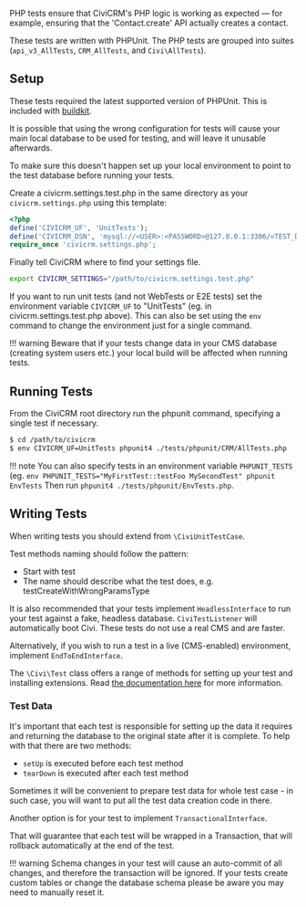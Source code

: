PHP tests ensure that CiviCRM's PHP logic is working as expected &mdash; for example,
ensuring that the 'Contact.create' API actually creates a contact.

These tests are written with PHPUnit. The PHP tests are grouped into suites
(`api_v3_AllTests`, `CRM_AllTests`, and `Civi\AllTests`).

## Setup

These tests required the latest supported version of PHPUnit. This is included
with [buildkit](/tools/buildkit.md).

It is possible that using the wrong configuration for tests will cause your main
local database to be used for testing, and will leave it unusable afterwards.

To make sure this doesn't happen set up your local environment to point to the
test database before running your tests.

Create a civicrm.settings.test.php in the same directory as your
`civicrm.settings.php` using this template:

```php
<?php
define('CIVICRM_UF', 'UnitTests');
define('CIVICRM_DSN', 'mysql://<USER>:<PASSWORD>@127.0.0.1:3306/<TEST_DB_NAME>?new_link=true');
require_once 'civicrm.settings.php';
```

Finally tell CiviCRM where to find your settings file.

```bash
export CIVICRM_SETTINGS="/path/to/civicrm.settings.test.php"
```

If you want to run unit tests (and not WebTests or E2E tests) set the
environment variable `CIVICRM_UF` to "UnitTests" (eg. in civicrm.settings.test.php above). This can also be set using the
`env` command to change the environment just for a single command.

!!! warning
    Beware that if your tests change data in your CMS database
    (creating system users etc.) your local build will be affected when running
    tests.

## Running Tests

From the CiviCRM root directory run the phpunit command, specifying a single
test if necessary.

```bash
$ cd /path/to/civicrm
$ env CIVICRM_UF=UnitTests phpunit4 ./tests/phpunit/CRM/AllTests.php
```

!!! note
    You can also specify tests in an environment variable `PHPUNIT_TESTS` (eg. `env PHPUNIT_TESTS="MyFirstTest::testFoo MySecondTest" phpunit EnvTests`
    Then run `phpunit4 ./tests/phpunit/EnvTests.php`.

## Writing Tests

When writing tests you should extend from `\CiviUnitTestCase`.

Test methods naming should follow the pattern:

- Start with test
- The name should describe what the test does, e.g. testCreateWithWrongParamsType

It is also recommended that your tests implement `HeadlessInterface` to run your
test against a fake, headless database. `CiviTestListener` will automatically
boot Civi. These tests do not use a real CMS and are faster.

Alternatively, if you wish to run a test in a live (CMS-enabled) environment,
implement `EndToEndInterface`.

The `\Civi\Test` class offers a range of methods for setting up your test and
installing extensions. Read [the documentation here][civi-test-class] for more
information.

### Test Data

It's important that each test is responsible for setting up the data it requires
and returning the database to the original state after it is complete. To help
with that there are two methods:

- `setUp` is executed before each test method
- `tearDown` is executed after each test method

Sometimes it will be convenient to prepare test data for whole test case -
in such case, you will want to put all the test data creation code in there.

Another option is for your test to implement `TransactionalInterface`.

That will guarantee that each test will be wrapped in a Transaction, that will
rollback automatically at the end of the test.

!!! warning
    Schema changes in your test will cause an auto-commit of all changes, and
    therefore the transaction will be ignored. If your tests create custom tables
    or change the database schema please be aware you may need to manually reset
    it.

[civi-test-class]: https://github.com/civicrm/org.civicrm.testapalooza/blob/master/civi-test.md
